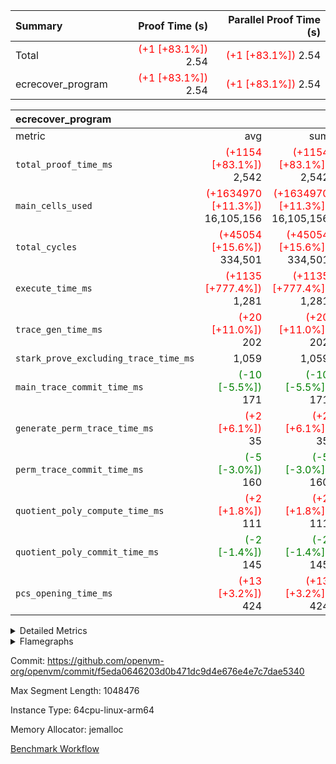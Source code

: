 | Summary | Proof Time (s) | Parallel Proof Time (s) |
|:---|---:|---:|
| Total | <span style='color: red'>(+1 [+83.1%])</span> 2.54 | <span style='color: red'>(+1 [+83.1%])</span> 2.54 |
| ecrecover_program | <span style='color: red'>(+1 [+83.1%])</span> 2.54 | <span style='color: red'>(+1 [+83.1%])</span> 2.54 |


| ecrecover_program |||||
|:---|---:|---:|---:|---:|
|metric|avg|sum|max|min|
| `total_proof_time_ms ` | <span style='color: red'>(+1154 [+83.1%])</span> 2,542 | <span style='color: red'>(+1154 [+83.1%])</span> 2,542 | <span style='color: red'>(+1154 [+83.1%])</span> 2,542 | <span style='color: red'>(+1154 [+83.1%])</span> 2,542 |
| `main_cells_used     ` | <span style='color: red'>(+1634970 [+11.3%])</span> 16,105,156 | <span style='color: red'>(+1634970 [+11.3%])</span> 16,105,156 | <span style='color: red'>(+1634970 [+11.3%])</span> 16,105,156 | <span style='color: red'>(+1634970 [+11.3%])</span> 16,105,156 |
| `total_cycles        ` | <span style='color: red'>(+45054 [+15.6%])</span> 334,501 | <span style='color: red'>(+45054 [+15.6%])</span> 334,501 | <span style='color: red'>(+45054 [+15.6%])</span> 334,501 | <span style='color: red'>(+45054 [+15.6%])</span> 334,501 |
| `execute_time_ms     ` | <span style='color: red'>(+1135 [+777.4%])</span> 1,281 | <span style='color: red'>(+1135 [+777.4%])</span> 1,281 | <span style='color: red'>(+1135 [+777.4%])</span> 1,281 | <span style='color: red'>(+1135 [+777.4%])</span> 1,281 |
| `trace_gen_time_ms   ` | <span style='color: red'>(+20 [+11.0%])</span> 202 | <span style='color: red'>(+20 [+11.0%])</span> 202 | <span style='color: red'>(+20 [+11.0%])</span> 202 | <span style='color: red'>(+20 [+11.0%])</span> 202 |
| `stark_prove_excluding_trace_time_ms` |  1,059 |  1,059 |  1,059 |  1,059 |
| `main_trace_commit_time_ms` | <span style='color: green'>(-10 [-5.5%])</span> 171 | <span style='color: green'>(-10 [-5.5%])</span> 171 | <span style='color: green'>(-10 [-5.5%])</span> 171 | <span style='color: green'>(-10 [-5.5%])</span> 171 |
| `generate_perm_trace_time_ms` | <span style='color: red'>(+2 [+6.1%])</span> 35 | <span style='color: red'>(+2 [+6.1%])</span> 35 | <span style='color: red'>(+2 [+6.1%])</span> 35 | <span style='color: red'>(+2 [+6.1%])</span> 35 |
| `perm_trace_commit_time_ms` | <span style='color: green'>(-5 [-3.0%])</span> 160 | <span style='color: green'>(-5 [-3.0%])</span> 160 | <span style='color: green'>(-5 [-3.0%])</span> 160 | <span style='color: green'>(-5 [-3.0%])</span> 160 |
| `quotient_poly_compute_time_ms` | <span style='color: red'>(+2 [+1.8%])</span> 111 | <span style='color: red'>(+2 [+1.8%])</span> 111 | <span style='color: red'>(+2 [+1.8%])</span> 111 | <span style='color: red'>(+2 [+1.8%])</span> 111 |
| `quotient_poly_commit_time_ms` | <span style='color: green'>(-2 [-1.4%])</span> 145 | <span style='color: green'>(-2 [-1.4%])</span> 145 | <span style='color: green'>(-2 [-1.4%])</span> 145 | <span style='color: green'>(-2 [-1.4%])</span> 145 |
| `pcs_opening_time_ms ` | <span style='color: red'>(+13 [+3.2%])</span> 424 | <span style='color: red'>(+13 [+3.2%])</span> 424 | <span style='color: red'>(+13 [+3.2%])</span> 424 | <span style='color: red'>(+13 [+3.2%])</span> 424 |



<details>
<summary>Detailed Metrics</summary>

| group | num_segments | keygen_time_ms | commit_exe_time_ms |
| --- | --- | --- | --- |
| ecrecover_program | 1 | 916 | 9 | 

| group | air_name | quotient_deg | interactions | constraints |
| --- | --- | --- | --- | --- |
| ecrecover_program | AccessAdapterAir<16> | 2 | 5 | 12 | 
| ecrecover_program | AccessAdapterAir<2> | 2 | 5 | 12 | 
| ecrecover_program | AccessAdapterAir<32> | 2 | 5 | 12 | 
| ecrecover_program | AccessAdapterAir<4> | 2 | 5 | 12 | 
| ecrecover_program | AccessAdapterAir<8> | 2 | 5 | 12 | 
| ecrecover_program | BitwiseOperationLookupAir<8> | 2 | 2 | 4 | 
| ecrecover_program | KeccakVmAir | 2 | 321 | 4,513 | 
| ecrecover_program | MemoryMerkleAir<8> | 2 | 4 | 39 | 
| ecrecover_program | PersistentBoundaryAir<8> | 2 | 3 | 7 | 
| ecrecover_program | PhantomAir | 2 | 3 | 5 | 
| ecrecover_program | Poseidon2PeripheryAir<BabyBearParameters>, 1> | 2 | 1 | 286 | 
| ecrecover_program | ProgramAir | 1 | 1 | 4 | 
| ecrecover_program | RangeTupleCheckerAir<2> | 1 | 1 | 4 | 
| ecrecover_program | Rv32HintStoreAir | 2 | 18 | 28 | 
| ecrecover_program | VariableRangeCheckerAir | 1 | 1 | 4 | 
| ecrecover_program | VmAirWrapper<Rv32BaseAluAdapterAir, BaseAluCoreAir<4, 8> | 2 | 20 | 37 | 
| ecrecover_program | VmAirWrapper<Rv32BaseAluAdapterAir, LessThanCoreAir<4, 8> | 2 | 18 | 40 | 
| ecrecover_program | VmAirWrapper<Rv32BaseAluAdapterAir, ShiftCoreAir<4, 8> | 2 | 24 | 91 | 
| ecrecover_program | VmAirWrapper<Rv32BranchAdapterAir, BranchEqualCoreAir<4> | 2 | 11 | 20 | 
| ecrecover_program | VmAirWrapper<Rv32BranchAdapterAir, BranchLessThanCoreAir<4, 8> | 2 | 13 | 35 | 
| ecrecover_program | VmAirWrapper<Rv32CondRdWriteAdapterAir, Rv32JalLuiCoreAir> | 2 | 10 | 18 | 
| ecrecover_program | VmAirWrapper<Rv32IsEqualModAdapterAir<2, 1, 32, 32>, ModularIsEqualCoreAir<32, 4, 8> | 2 | 25 | 225 | 
| ecrecover_program | VmAirWrapper<Rv32JalrAdapterAir, Rv32JalrCoreAir> | 2 | 16 | 20 | 
| ecrecover_program | VmAirWrapper<Rv32LoadStoreAdapterAir, LoadSignExtendCoreAir<4, 8> | 2 | 18 | 33 | 
| ecrecover_program | VmAirWrapper<Rv32LoadStoreAdapterAir, LoadStoreCoreAir<4> | 2 | 17 | 40 | 
| ecrecover_program | VmAirWrapper<Rv32MultAdapterAir, DivRemCoreAir<4, 8> | 2 | 25 | 84 | 
| ecrecover_program | VmAirWrapper<Rv32MultAdapterAir, MulHCoreAir<4, 8> | 2 | 24 | 31 | 
| ecrecover_program | VmAirWrapper<Rv32MultAdapterAir, MultiplicationCoreAir<4, 8> | 2 | 19 | 19 | 
| ecrecover_program | VmAirWrapper<Rv32RdWriteAdapterAir, Rv32AuipcCoreAir> | 2 | 12 | 14 | 
| ecrecover_program | VmAirWrapper<Rv32VecHeapAdapterAir<1, 2, 2, 32, 32>, FieldExpressionCoreAir> | 2 | 415 | 480 | 
| ecrecover_program | VmAirWrapper<Rv32VecHeapAdapterAir<2, 1, 1, 32, 32>, FieldExpressionCoreAir> | 2 | 158 | 190 | 
| ecrecover_program | VmAirWrapper<Rv32VecHeapAdapterAir<2, 2, 2, 32, 32>, FieldExpressionCoreAir> | 2 | 428 | 457 | 
| ecrecover_program | VmConnectorAir | 2 | 5 | 11 | 

| group | air_name | dsl_ir | opcode | segment | cells_used |
| --- | --- | --- | --- | --- | --- |
| ecrecover_program | <Rv32BaseAluAdapterAir,BaseAluCoreAir<4, 8>> |  | ADD | 0 | 2,851,236 | 
| ecrecover_program | <Rv32BaseAluAdapterAir,BaseAluCoreAir<4, 8>> |  | AND | 0 | 630,972 | 
| ecrecover_program | <Rv32BaseAluAdapterAir,BaseAluCoreAir<4, 8>> |  | OR | 0 | 272,664 | 
| ecrecover_program | <Rv32BaseAluAdapterAir,BaseAluCoreAir<4, 8>> |  | SUB | 0 | 307,548 | 
| ecrecover_program | <Rv32BaseAluAdapterAir,BaseAluCoreAir<4, 8>> |  | XOR | 0 | 29,880 | 
| ecrecover_program | <Rv32BaseAluAdapterAir,LessThanCoreAir<4, 8>> |  | SLTU | 0 | 91,390 | 
| ecrecover_program | <Rv32BaseAluAdapterAir,ShiftCoreAir<4, 8>> |  | SLL | 0 | 271,625 | 
| ecrecover_program | <Rv32BaseAluAdapterAir,ShiftCoreAir<4, 8>> |  | SRL | 0 | 262,403 | 
| ecrecover_program | <Rv32BranchAdapterAir,BranchEqualCoreAir<4>> |  | BEQ | 0 | 430,534 | 
| ecrecover_program | <Rv32BranchAdapterAir,BranchEqualCoreAir<4>> |  | BNE | 0 | 151,788 | 
| ecrecover_program | <Rv32BranchAdapterAir,BranchLessThanCoreAir<4, 8>> |  | BGEU | 0 | 14,016 | 
| ecrecover_program | <Rv32BranchAdapterAir,BranchLessThanCoreAir<4, 8>> |  | BLT | 0 | 640 | 
| ecrecover_program | <Rv32BranchAdapterAir,BranchLessThanCoreAir<4, 8>> |  | BLTU | 0 | 686,528 | 
| ecrecover_program | <Rv32CondRdWriteAdapterAir,Rv32JalLuiCoreAir> |  | JAL | 0 | 24,084 | 
| ecrecover_program | <Rv32CondRdWriteAdapterAir,Rv32JalLuiCoreAir> |  | LUI | 0 | 120,438 | 
| ecrecover_program | <Rv32IsEqualModAdapterAir<2, 1, 32, 32>,ModularIsEqualCoreAir<32, 4, 8>> |  | IS_EQ | 0 | 536,678 | 
| ecrecover_program | <Rv32IsEqualModAdapterAir<2, 1, 32, 32>,ModularIsEqualCoreAir<32, 4, 8>> |  | SETUP_ISEQ | 0 | 332 | 
| ecrecover_program | <Rv32JalrAdapterAir,Rv32JalrCoreAir> |  | JALR | 0 | 237,384 | 
| ecrecover_program | <Rv32LoadStoreAdapterAir,LoadSignExtendCoreAir<4, 8>> |  | LOADB | 0 | 169,344 | 
| ecrecover_program | <Rv32LoadStoreAdapterAir,LoadStoreCoreAir<4>> |  | LOADBU | 0 | 158,916 | 
| ecrecover_program | <Rv32LoadStoreAdapterAir,LoadStoreCoreAir<4>> |  | LOADW | 0 | 1,049,682 | 
| ecrecover_program | <Rv32LoadStoreAdapterAir,LoadStoreCoreAir<4>> |  | STOREB | 0 | 1,135,085 | 
| ecrecover_program | <Rv32LoadStoreAdapterAir,LoadStoreCoreAir<4>> |  | STOREW | 0 | 3,010,343 | 
| ecrecover_program | <Rv32MultAdapterAir,DivRemCoreAir<4, 8>> |  | DIVU | 0 | 295 | 
| ecrecover_program | <Rv32MultAdapterAir,MultiplicationCoreAir<4, 8>> |  | MUL | 0 | 80,104 | 
| ecrecover_program | <Rv32RdWriteAdapterAir,Rv32AuipcCoreAir> |  | AUIPC | 0 | 84,640 | 
| ecrecover_program | <Rv32VecHeapAdapterAir<1, 2, 2, 32, 32>,FieldExpressionCoreAir> |  | EcDouble | 0 | 695,237 | 
| ecrecover_program | <Rv32VecHeapAdapterAir<2, 1, 1, 32, 32>,FieldExpressionCoreAir> |  | ModularAddSub | 0 | 5,970 | 
| ecrecover_program | <Rv32VecHeapAdapterAir<2, 1, 1, 32, 32>,FieldExpressionCoreAir> |  | ModularMulDiv | 0 | 13,676 | 
| ecrecover_program | <Rv32VecHeapAdapterAir<2, 2, 2, 32, 32>,FieldExpressionCoreAir> |  | EcAddNe | 0 | 453,750 | 
| ecrecover_program | KeccakVmAir |  | KECCAK256 | 0 | 379,560 | 
| ecrecover_program | PhantomAir |  | PHANTOM | 0 | 66 | 
| ecrecover_program | Rv32HintStoreAir |  | HINT_BUFFER | 0 | 6,656 | 
| ecrecover_program | Rv32HintStoreAir |  | HINT_STOREW | 0 | 352 | 

| group | air_name | segment | rows | prep_cols | perm_cols | main_cols | cells |
| --- | --- | --- | --- | --- | --- | --- | --- |
| ecrecover_program | AccessAdapterAir<16> | 0 | 16,384 |  | 16 | 25 | 671,744 | 
| ecrecover_program | AccessAdapterAir<2> | 0 | 1,024 |  | 16 | 11 | 27,648 | 
| ecrecover_program | AccessAdapterAir<32> | 0 | 8,192 |  | 16 | 41 | 466,944 | 
| ecrecover_program | AccessAdapterAir<4> | 0 | 512 |  | 16 | 13 | 14,848 | 
| ecrecover_program | AccessAdapterAir<8> | 0 | 32,768 |  | 16 | 17 | 1,081,344 | 
| ecrecover_program | BitwiseOperationLookupAir<8> | 0 | 65,536 | 3 | 8 | 2 | 655,360 | 
| ecrecover_program | KeccakVmAir | 0 | 128 |  | 1,056 | 3,163 | 540,032 | 
| ecrecover_program | MemoryMerkleAir<8> | 0 | 4,096 |  | 16 | 32 | 196,608 | 
| ecrecover_program | PersistentBoundaryAir<8> | 0 | 4,096 |  | 12 | 20 | 131,072 | 
| ecrecover_program | PhantomAir | 0 | 16 |  | 12 | 6 | 288 | 
| ecrecover_program | Poseidon2PeripheryAir<BabyBearParameters>, 1> | 0 | 4,096 |  | 8 | 300 | 1,261,568 | 
| ecrecover_program | ProgramAir | 0 | 32,768 |  | 8 | 10 | 589,824 | 
| ecrecover_program | RangeTupleCheckerAir<2> | 0 | 524,288 | 2 | 8 | 1 | 4,718,592 | 
| ecrecover_program | Rv32HintStoreAir | 0 | 256 |  | 44 | 32 | 19,456 | 
| ecrecover_program | VariableRangeCheckerAir | 0 | 262,144 | 2 | 8 | 1 | 2,359,296 | 
| ecrecover_program | VmAirWrapper<Rv32BaseAluAdapterAir, BaseAluCoreAir<4, 8> | 0 | 131,072 |  | 52 | 36 | 11,534,336 | 
| ecrecover_program | VmAirWrapper<Rv32BaseAluAdapterAir, LessThanCoreAir<4, 8> | 0 | 4,096 |  | 40 | 37 | 315,392 | 
| ecrecover_program | VmAirWrapper<Rv32BaseAluAdapterAir, ShiftCoreAir<4, 8> | 0 | 16,384 |  | 52 | 53 | 1,720,320 | 
| ecrecover_program | VmAirWrapper<Rv32BranchAdapterAir, BranchEqualCoreAir<4> | 0 | 32,768 |  | 28 | 26 | 1,769,472 | 
| ecrecover_program | VmAirWrapper<Rv32BranchAdapterAir, BranchLessThanCoreAir<4, 8> | 0 | 32,768 |  | 32 | 32 | 2,097,152 | 
| ecrecover_program | VmAirWrapper<Rv32CondRdWriteAdapterAir, Rv32JalLuiCoreAir> | 0 | 8,192 |  | 28 | 18 | 376,832 | 
| ecrecover_program | VmAirWrapper<Rv32IsEqualModAdapterAir<2, 1, 32, 32>, ModularIsEqualCoreAir<32, 4, 8> | 0 | 4,096 |  | 56 | 166 | 909,312 | 
| ecrecover_program | VmAirWrapper<Rv32JalrAdapterAir, Rv32JalrCoreAir> | 0 | 16,384 |  | 36 | 28 | 1,048,576 | 
| ecrecover_program | VmAirWrapper<Rv32LoadStoreAdapterAir, LoadSignExtendCoreAir<4, 8> | 0 | 8,192 |  | 52 | 36 | 720,896 | 
| ecrecover_program | VmAirWrapper<Rv32LoadStoreAdapterAir, LoadStoreCoreAir<4> | 0 | 131,072 |  | 52 | 41 | 12,189,696 | 
| ecrecover_program | VmAirWrapper<Rv32MultAdapterAir, DivRemCoreAir<4, 8> | 0 | 8 |  | 72 | 59 | 1,048 | 
| ecrecover_program | VmAirWrapper<Rv32MultAdapterAir, MultiplicationCoreAir<4, 8> | 0 | 4,096 |  | 52 | 31 | 339,968 | 
| ecrecover_program | VmAirWrapper<Rv32RdWriteAdapterAir, Rv32AuipcCoreAir> | 0 | 8,192 |  | 28 | 20 | 393,216 | 
| ecrecover_program | VmAirWrapper<Rv32VecHeapAdapterAir<1, 2, 2, 32, 32>, FieldExpressionCoreAir> | 0 | 2,048 |  | 836 | 547 | 2,832,384 | 
| ecrecover_program | VmAirWrapper<Rv32VecHeapAdapterAir<2, 1, 1, 32, 32>, FieldExpressionCoreAir> | 0 | 64 |  | 320 | 263 | 37,312 | 
| ecrecover_program | VmAirWrapper<Rv32VecHeapAdapterAir<2, 2, 2, 32, 32>, FieldExpressionCoreAir> | 0 | 1,024 |  | 860 | 625 | 1,520,640 | 
| ecrecover_program | VmConnectorAir | 0 | 2 | 1 | 16 | 5 | 42 | 

| group | chip_name | segment | rows_used |
| --- | --- | --- | --- |
| ecrecover_program | <Rv32BaseAluAdapterAir,BaseAluCoreAir<4, 8>> | 0 | 113,675 | 
| ecrecover_program | <Rv32BaseAluAdapterAir,LessThanCoreAir<4, 8>> | 0 | 2,470 | 
| ecrecover_program | <Rv32BaseAluAdapterAir,ShiftCoreAir<4, 8>> | 0 | 10,076 | 
| ecrecover_program | <Rv32BranchAdapterAir,BranchEqualCoreAir<4>> | 0 | 22,397 | 
| ecrecover_program | <Rv32BranchAdapterAir,BranchLessThanCoreAir<4, 8>> | 0 | 21,912 | 
| ecrecover_program | <Rv32CondRdWriteAdapterAir,Rv32JalLuiCoreAir> | 0 | 8,029 | 
| ecrecover_program | <Rv32IsEqualModAdapterAir<2, 1, 32, 32>,ModularIsEqualCoreAir<32, 4, 8>> | 0 | 3,214 | 
| ecrecover_program | <Rv32JalrAdapterAir,Rv32JalrCoreAir> | 0 | 8,478 | 
| ecrecover_program | <Rv32LoadStoreAdapterAir,LoadSignExtendCoreAir<4, 8>> | 0 | 4,704 | 
| ecrecover_program | <Rv32LoadStoreAdapterAir,LoadStoreCoreAir<4>> | 0 | 130,586 | 
| ecrecover_program | <Rv32MultAdapterAir,DivRemCoreAir<4, 8>> | 0 | 5 | 
| ecrecover_program | <Rv32MultAdapterAir,MultiplicationCoreAir<4, 8>> | 0 | 2,584 | 
| ecrecover_program | <Rv32RdWriteAdapterAir,Rv32AuipcCoreAir> | 0 | 4,233 | 
| ecrecover_program | <Rv32VecHeapAdapterAir<1, 2, 2, 32, 32>,FieldExpressionCoreAir> | 0 | 1,271 | 
| ecrecover_program | <Rv32VecHeapAdapterAir<2, 1, 1, 32, 32>,FieldExpressionCoreAir> | 0 | 41 | 
| ecrecover_program | <Rv32VecHeapAdapterAir<2, 2, 2, 32, 32>,FieldExpressionCoreAir> | 0 | 726 | 
| ecrecover_program | AccessAdapter<16> | 0 | 13,688 | 
| ecrecover_program | AccessAdapter<2> | 0 | 650 | 
| ecrecover_program | AccessAdapter<32> | 0 | 6,844 | 
| ecrecover_program | AccessAdapter<4> | 0 | 364 | 
| ecrecover_program | AccessAdapter<8> | 0 | 28,150 | 
| ecrecover_program | Arc<BabyBearParameters>, 1> | 0 | 2,173 | 
| ecrecover_program | BitwiseOperationLookupAir<8> | 0 | 65,536 | 
| ecrecover_program | Boundary | 0 | 3,206 | 
| ecrecover_program | KeccakVmAir | 0 | 120 | 
| ecrecover_program | Merkle | 0 | 3,502 | 
| ecrecover_program | PhantomAir | 0 | 11 | 
| ecrecover_program | ProgramChip | 0 | 17,139 | 
| ecrecover_program | RangeTupleCheckerAir<2> | 0 | 524,288 | 
| ecrecover_program | Rv32HintStoreAir | 0 | 219 | 
| ecrecover_program | VariableRangeCheckerAir | 0 | 262,144 | 
| ecrecover_program | VmConnectorAir | 0 | 2 | 

| group | dsl_ir | opcode | segment | frequency |
| --- | --- | --- | --- | --- |
| ecrecover_program |  | ADD | 0 | 79,201 | 
| ecrecover_program |  | AND | 0 | 17,527 | 
| ecrecover_program |  | AUIPC | 0 | 4,233 | 
| ecrecover_program |  | BEQ | 0 | 16,559 | 
| ecrecover_program |  | BGEU | 0 | 438 | 
| ecrecover_program |  | BLT | 0 | 20 | 
| ecrecover_program |  | BLTU | 0 | 21,454 | 
| ecrecover_program |  | BNE | 0 | 5,838 | 
| ecrecover_program |  | DIVU | 0 | 5 | 
| ecrecover_program |  | EcAddNe | 0 | 726 | 
| ecrecover_program |  | EcDouble | 0 | 1,271 | 
| ecrecover_program |  | HINT_BUFFER | 0 | 11 | 
| ecrecover_program |  | HINT_STOREW | 0 | 11 | 
| ecrecover_program |  | IS_EQ | 0 | 3,233 | 
| ecrecover_program |  | JAL | 0 | 1,338 | 
| ecrecover_program |  | JALR | 0 | 8,478 | 
| ecrecover_program |  | KECCAK256 | 0 | 5 | 
| ecrecover_program |  | LOADB | 0 | 4,704 | 
| ecrecover_program |  | LOADBU | 0 | 3,876 | 
| ecrecover_program |  | LOADW | 0 | 25,602 | 
| ecrecover_program |  | LUI | 0 | 6,691 | 
| ecrecover_program |  | MUL | 0 | 2,584 | 
| ecrecover_program |  | ModularAddSub | 0 | 30 | 
| ecrecover_program |  | ModularMulDiv | 0 | 52 | 
| ecrecover_program |  | OR | 0 | 7,574 | 
| ecrecover_program |  | PHANTOM | 0 | 11 | 
| ecrecover_program |  | SETUP_ISEQ | 0 | 2 | 
| ecrecover_program |  | SLL | 0 | 5,125 | 
| ecrecover_program |  | SLTU | 0 | 2,470 | 
| ecrecover_program |  | SRL | 0 | 4,951 | 
| ecrecover_program |  | STOREB | 0 | 27,685 | 
| ecrecover_program |  | STOREW | 0 | 73,423 | 
| ecrecover_program |  | SUB | 0 | 8,543 | 
| ecrecover_program |  | XOR | 0 | 830 | 

| group | segment | trace_gen_time_ms | total_proof_time_ms | total_cycles | total_cells | stark_prove_excluding_trace_time_ms | quotient_poly_compute_time_ms | quotient_poly_commit_time_ms | perm_trace_commit_time_ms | pcs_opening_time_ms | main_trace_commit_time_ms | main_cells_used | generate_perm_trace_time_ms | execute_time_ms |
| --- | --- | --- | --- | --- | --- | --- | --- | --- | --- | --- | --- | --- | --- | --- |
| ecrecover_program | 0 | 202 | 2,542 | 334,501 | 50,573,290 | 1,059 | 111 | 145 | 160 | 424 | 171 | 16,105,156 | 35 | 1,281 | 

| group | segment | trace_height_constraint | weighted_sum | threshold |
| --- | --- | --- | --- | --- |
| ecrecover_program | 0 | 0 | 801,892 | 2,013,265,921 | 
| ecrecover_program | 0 | 1 | 2,409,488 | 2,013,265,921 | 
| ecrecover_program | 0 | 2 | 400,946 | 2,013,265,921 | 
| ecrecover_program | 0 | 3 | 3,982,476 | 2,013,265,921 | 
| ecrecover_program | 0 | 4 | 16,384 | 2,013,265,921 | 
| ecrecover_program | 0 | 5 | 8,192 | 2,013,265,921 | 
| ecrecover_program | 0 | 6 | 911,680 | 2,013,265,921 | 
| ecrecover_program | 0 | 7 | 16,448 | 2,013,265,921 | 
| ecrecover_program | 0 | 8 | 9,501,874 | 2,013,265,921 | 

</details>


<details>
<summary>Flamegraphs</summary>

[![](https://openvm-public-data-sandbox-us-east-1.s3.us-east-1.amazonaws.com/benchmark/github/flamegraphs/ecrecover-f5eda0646203d0b471dc9d4e676e4e7c7dae5340/ecrecover-ecrecover_program.dsl_ir.opcode.air_name.cells_used.reverse.svg)](https://openvm-public-data-sandbox-us-east-1.s3.us-east-1.amazonaws.com/benchmark/github/flamegraphs/ecrecover-f5eda0646203d0b471dc9d4e676e4e7c7dae5340/ecrecover-ecrecover_program.dsl_ir.opcode.air_name.cells_used.reverse.svg)
[![](https://openvm-public-data-sandbox-us-east-1.s3.us-east-1.amazonaws.com/benchmark/github/flamegraphs/ecrecover-f5eda0646203d0b471dc9d4e676e4e7c7dae5340/ecrecover-ecrecover_program.dsl_ir.opcode.air_name.cells_used.svg)](https://openvm-public-data-sandbox-us-east-1.s3.us-east-1.amazonaws.com/benchmark/github/flamegraphs/ecrecover-f5eda0646203d0b471dc9d4e676e4e7c7dae5340/ecrecover-ecrecover_program.dsl_ir.opcode.air_name.cells_used.svg)
[![](https://openvm-public-data-sandbox-us-east-1.s3.us-east-1.amazonaws.com/benchmark/github/flamegraphs/ecrecover-f5eda0646203d0b471dc9d4e676e4e7c7dae5340/ecrecover-ecrecover_program.dsl_ir.opcode.frequency.reverse.svg)](https://openvm-public-data-sandbox-us-east-1.s3.us-east-1.amazonaws.com/benchmark/github/flamegraphs/ecrecover-f5eda0646203d0b471dc9d4e676e4e7c7dae5340/ecrecover-ecrecover_program.dsl_ir.opcode.frequency.reverse.svg)
[![](https://openvm-public-data-sandbox-us-east-1.s3.us-east-1.amazonaws.com/benchmark/github/flamegraphs/ecrecover-f5eda0646203d0b471dc9d4e676e4e7c7dae5340/ecrecover-ecrecover_program.dsl_ir.opcode.frequency.svg)](https://openvm-public-data-sandbox-us-east-1.s3.us-east-1.amazonaws.com/benchmark/github/flamegraphs/ecrecover-f5eda0646203d0b471dc9d4e676e4e7c7dae5340/ecrecover-ecrecover_program.dsl_ir.opcode.frequency.svg)

</details>

Commit: https://github.com/openvm-org/openvm/commit/f5eda0646203d0b471dc9d4e676e4e7c7dae5340

Max Segment Length: 1048476

Instance Type: 64cpu-linux-arm64

Memory Allocator: jemalloc

[Benchmark Workflow](https://github.com/openvm-org/openvm/actions/runs/15231328270)
